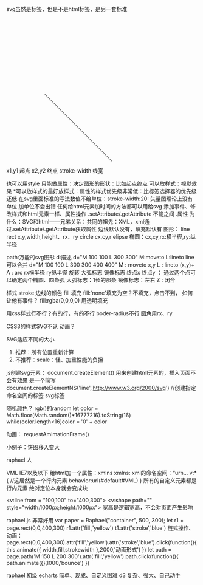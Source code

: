 svg虽然是标签，但是不是html标签，是另一套标准


<svg width='800' height='600'>
<line x1="100" y1="200" x2="300" y2="400" stroke="black" onmouseover='this.style.stroke=blue'></line>
</svg>

x1,y1 起点
x2,y2 终点
stroke-width  线宽

也可以用style
<line style=""></line>
只能做属性：决定图形的形状：比如起点终点
可以放样式：视觉效果
    *可以放样式的最好放样式：属性的样式优先级非常低：比标签选择器的优先级还低
在svg里面标准的写法数值不给单位：stroke-width:20:   矢量图理论上没有单位   加单位不会出错
任何给html元素加时间的方法都可以用给svg
添加事件、修改样式和html元素一样、属性操作  .setAttribute/.getAttribute  不能之间 .属性
为什么：SVG和html——兄弟关系：共同的祖先：XML，xml通过.setAttribute/.getAttribute获取属性
边线默认没有，填充默认有
图形：
line
rect x,y,width,height、rx、ry
circle cx,cy,r
elipse 椭圆：cx,cy,rx:横半径,ry:纵半径

path:万能的svg图形  d:描述
d="M 100 100 L 300 300" M:moveto  L:lineto
line可以合并
d="M 100 100 L 300 300 400 400"
M : moveto  x,y
L : lineto  (x,y)+
A : arc    rx横半径 ry纵半径 旋转 大弧标志 镜像标志 终点x 终点y ：
通过两个点可以确定两个椭圆、四条弧  大弧标志：1长的那条 镜像标志：左右
Z : 闭合

样式
stroke   边线的颜色
fill 填充   fill:'none'填充为空？不填充，点击不到， 如何让他有事件？ fill:rgba(0,0,0,0) 用透明填充


用css样式行不行？有的行，有的不行
boder-radius不行 圆角用rx、ry

CSS3的样式SVG不认
动画？

SVG适应不同的大小
1. 推荐：所有位置重新计算
2. 不推荐：scale：怪、加重性能的负担

js创建svg元素：
document.createElement()  用来创建html元素的，插入页面不会有效果  是一个简写
document.createElementNS('line','http://www.w3.org/2000/svg') //创建指定命名空间的标签 svg标签

随机颜色？
rgb()的random
let color = Math.floor(Math.random()*16777216).toString(16)
while(color.length<16)color = '0' + color

动画：
requestAmimationFrame()

小例子：饼图移入变大

raphael  人

VML  IE7以及以下
给html加一个属性：xmlns
xmlns: xml的命名空间：“urn...
v\:*{  //这居然是一个行内元素
    behavior:url(#default#VML)
}
所有的自定义元素都是行内元素
绝对定位本身就会变成块

<v:line from = "100,100" to="400,300">
<v:shape path="" style="width:1000px;height:1000px">
宽高是逻辑宽高，不会对页面产生影响

raphael.js 非常好用
var paper = Raphael("container", 500, 300);
let r1 = page.rect(0,0,400,300)
r1.attr('fill','yellow')
t1.attr('stroke','blue')
链式操作、动画：
page.rect(0,0,400,300).attr('fill','yellow').attr('stroke','blue').click(function(){
    this.animate({
        width,fill,strokewidth
    },2000,'动画形式')
})
let path = page.path('M 150 L 200 300').attr('fill','yellow')
path.click(function(){
    path.animate({},1000,'bounce')
})

raphael  初级
echarts  简单、现成、自定义困难
d3       复杂、强大、自己动手


